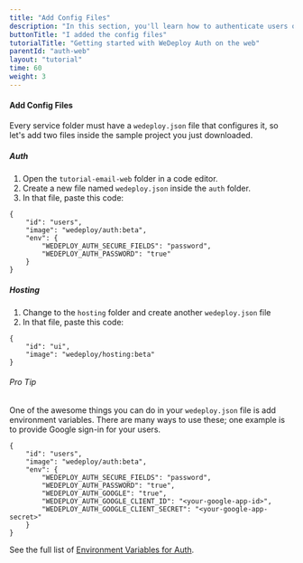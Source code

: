 ```yaml
---
title: "Add Config Files"
description: "In this section, you'll learn how to authenticate users on the web using the WeDeploy API Client."
buttonTitle: "I added the config files"
tutorialTitle: "Getting started with WeDeploy Auth on the web"
parentId: "auth-web"
layout: "tutorial"
time: 60
weight: 3
---
```


#### Add Config Files

Every service folder must have a `wedeploy.json` file that configures it, so let's add two files inside the sample project you just downloaded.

##### Auth

1. Open the `tutorial-email-web` folder in a code editor.
2. Create a new file named `wedeploy.json` inside the `auth` folder.
3. In that file, paste this code:

```application/json
{
	"id": "users",
	"image": "wedeploy/auth:beta",
	"env": {
		"WEDEPLOY_AUTH_SECURE_FIELDS": "password",
		"WEDEPLOY_AUTH_PASSWORD": "true"
	}
}
```

##### Hosting

1. Change to the `hosting` folder and create another `wedeploy.json` file
3. In that file, paste this code:

```application/json
{
	"id": "ui",
	"image": "wedeploy/hosting:beta"
}
```

<aside>

###### <span class="icon-16-star"></span> Pro Tip

One of the awesome things you can do in your `wedeploy.json` file is add environment variables. There are many ways to use these; one example is to provide Google sign-in for your users.

```application/json
{
	"id": "users",
	"image": "wedeploy/auth:beta",
	"env": {
		"WEDEPLOY_AUTH_SECURE_FIELDS": "password",
		"WEDEPLOY_AUTH_PASSWORD": "true",
		"WEDEPLOY_AUTH_GOOGLE": "true",
		"WEDEPLOY_AUTH_GOOGLE_CLIENT_ID": "<your-google-app-id>",
		"WEDEPLOY_AUTH_GOOGLE_CLIENT_SECRET": "<your-google-app-secret>"
	}
}
```

See the full list of <a href="/docs/auth/environment-variables.html" target="_blank">Environment Variables for Auth</a>.

</aside>
